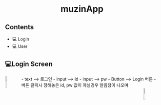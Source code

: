 <h1 align = "center">
  muzinApp
</h>

## Contents
- 💻 Login
- 💻 User

## 💻Login Screen
<img src = "https://user-images.githubusercontent.com/82933290/115818885-b7943780-a438-11eb-9ac2-69063f858909.png" width ="10%" height = "10%" align = "left">

<div algin = "center">
- text --> 로그인
- input --> id
- input --> pw
- Button --> Login 버튼
- 버튼 클릭시 정해놓은 id, pw 값이 아닐경우 알림창이 나오며 
</div>
<img src = "https://user-images.githubusercontent.com/82933290/115819707-69803380-a43a-11eb-958b-6444cbda86b6.png" width ="10%" height = "10%" align = "right">
